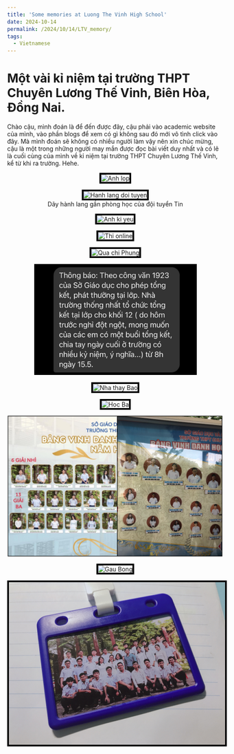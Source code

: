 ```yaml
---
title: 'Some memories at Luong The Vinh High School'
date: 2024-10-14
permalink: /2024/10/14/LTV_memory/
tags:
  - Vietnamese
---
```


# Một vài kỉ niệm tại trường THPT Chuyên Lương Thế Vinh, Biên Hòa, Đồng Nai.

Chào cậu, mình đoán là để đến được đây, cậu phải vào academic website của mình, vào phần blogs để xem có gì không sau đó mới vô tình click vào đây. Mà mình đoán sẽ không có nhiều người làm vậy nên xin chúc mừng, cậu là một trong những người may mắn được đọc bài viết duy nhất và có lẽ là cuối cùng của mình về kỉ niệm tại trường THPT Chuyên Lương Thế Vinh, kể từ khi ra trường. Hehe. 

<p align="center">
  <img src="/images/anhlop.png" alt="Anh lop" style="border:4px solid black; max-height: 500px">
</p>


<figure style="text-align: center;">
  <img src="/images/hanhlang.png" alt="Hanh lang doi tuyen" style="border:4px solid black; max-height: 500px">
  <figcaption>Dãy hành lang gần phòng học của đội tuyển Tin</figcaption>
</figure>

<p align="center">
  <img src="/images/kiyeu.jpeg" alt="Anh ki yeu" style="border:4px solid black; max-height: 500px">
</p>

<p align="center">
  <img src="/images/thi_online.png" alt="Thi online" style="border:4px solid black; max-height: 500px">
</p>


<p align="center">
  <img src="/images/qua_chi_phung.png" alt="Qua chi Phung" style="border:4px solid black; max-height: 500px">
</p>

<p align="center">
  <img src="/images/message.JPG" alt="Message" style="border:4px solid black; max-height: 250px">
</p>

<p align="center">
  <img src="/images/nha_thay_bao.png" alt="Nha thay Bao" style="border:4px solid black; max-height: 500px">
</p>

<p align="center">
  <img src="/images/hocba.png" alt="Hoc Ba" style="border:4px solid black; max-height: 500px">
</p>

<p align="center">
  <img src="/images/ruathau.png" alt="Rua Thau" style="max-height: 500px">
</p>

<p align="center">
  <img src="/images/gau_bong.png" alt="Gau Bong" style="border:4px solid black; max-height: 500px">
</p>

<p align="center">
  <img src="/images/the_anh_lop.JPG" alt="the anh lop" style="border:4px solid black; max-height: 500px">
</p>